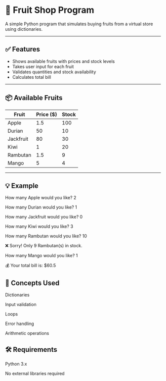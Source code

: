 # 🍇 Fruit Shop Program

A simple Python program that simulates buying fruits from a virtual store using dictionaries.

---

## ✅ Features

- Shows available fruits with prices and stock levels
- Takes user input for each fruit
- Validates quantities and stock availability
- Calculates total bill

---

## 📦 Available Fruits

| Fruit      | Price ($) | Stock |
|------------|-----------|-------|
| Apple      | 1.5       | 100   |
| Durian     | 50        | 10    |
| Jackfruit  | 80        | 30    |
| Kiwi       | 1         | 20    |
| Rambutan   | 1.5       | 9     |
| Mango      | 5         | 4     |

---

## 💡 Example


How many Apple would you like? 2

How many Durian would you like? 1

How many Jackfruit would you like? 0

How many Kiwi would you like? 3

How many Rambutan would you like? 10

❌ Sorry! Only 9 Rambutan(s) in stock.

How many Mango would you like? 1

💰 Your total bill is: $60.5

## 🧠 Concepts Used

Dictionaries

Input validation

Loops

Error handling

Arithmetic operations

## 🛠️ Requirements
Python 3.x

No external libraries required
